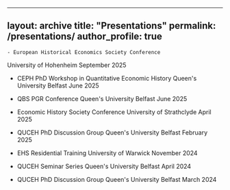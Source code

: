 
---
layout: archive
title: "Presentations"
permalink: /presentations/
author_profile: true
---

    - European Historical Economics Society Conference
  University of Hohenheim
  September 2025

- CEPH PhD Workshop in Quantitative Economic History
  Queen's University Belfast
  June 2025

- QBS PGR Conference
  Queen's University Belfast
  June 2025

- Economic History Society Conference
  University of Strathclyde
  April 2025

- QUCEH PhD Discussion Group
  Queen's University Belfast
  February 2025

- EHS Residential Training
  University of Warwick
  November 2024

- QUCEH Seminar Series
  Queen's University Belfast
  April 2024

- QUCEH PhD Discussion Group
  Queen's University Belfast
  March 2024
